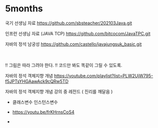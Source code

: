 # 5months
국기 선생님 자료
https://github.com/sbsteacher/202103Java.git

인프런 선생님 자료 (JAVA TCP)
https://github.com/bitcocom/JavaTPC.git

자바의 정석 남궁성
https://github.com/castello/javajungsuk_basic.git



<br><br>
!! 그림은 따라 그려야 한다.
!! 코드만 봐도 똑같이 그릴 수 있도록.

자바의 정석 객체지향 개념
https://youtube.com/playlist?list=PLW2UjW795-f5JPTsYHGAawAck9cQRw5TD

자바의 정석 객체지향 개념 강의 중 레전드 ( 진리를 깨달음 )
- 클래스변수 인스턴스변수
- https://youtu.be/frKHrnsCoS4

- 
